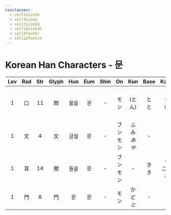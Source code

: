 ```yaml
---
cssclasses:
  - cell2size1h
  - cell4size2
  - cell7size1h
  - cell12size1h
  - cell4fontkr
  - cell12fontcn
---
```


# Korean Han Characters - 문

| Lev | Rad | Str | Glyph | Hun | Eum | Shin |    On    |    Kun     |  Base  |   Kana   | Simp | Man | Can  |               Viet               |
| :-: | :-: | :-: | :---: | :-: | :-: | :--: | :------: | :--------: | :----: | :------: | :--: | :-: | :--: | :------------------------------: |
|  1  |  口  | 11  |   問   | 물을  |  문  |  -   |    モン    |    (とん)    | と<br>と |  う<br>い  |  问   | wèn | man6 | vấn<br>vắn<br>vắng<br>vẩn<br>vặn |
|  1  |  文  |  4  |   文   | 글월  |  문  |  -   | ブン<br>モン | ふみ<br>*あや* |   -    |    -     |  -   | wén | man4 |               văn                |
|  1  |  耳  | 14  |   聞   | 들을  |  문  |  -   | ブン<br>モン |     -      | き<br>き | く<br>こえる |  闻   | wén | man4 |            văn<br>vẳn            |
|  1  |  門  |  8  |   門   |  문  |  문  |  -   |    モン    | かど<br>*と*  |   -    |    -     |  门   | mén | mun4 |               môn                |

